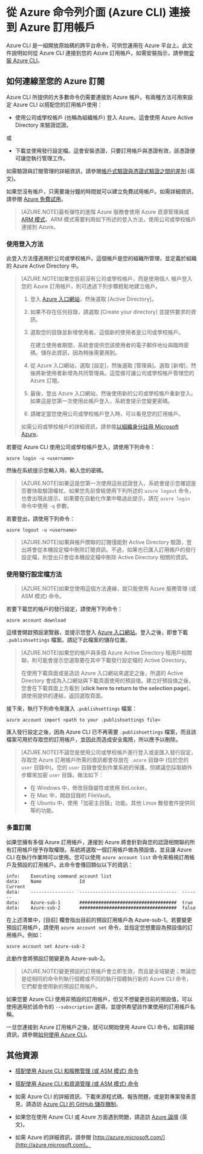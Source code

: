 <properties
	pageTitle="從 Azure 命令列介面 (Azure CLI) 登入 | Microsoft Azure"
	description="從 Azure 命令列介面 (Azure CLI) 連接到 Azure 訂用帳戶"
	editor="tysonn"
	manager="timlt"
	documentationCenter=""
	authors="dlepow"
	services=""/>

<tags
	ms.service="multiple"
	ms.workload="multiple"
	ms.tgt_pltfrm="command-line-interface"
	ms.devlang="na"
	ms.topic="article"
	ms.date="06/09/2015"
	ms.author="danlep"/>

# 從 Azure 命令列介面 (Azure CLI) 連接到 Azure 訂用帳戶

Azure CLI 是一組開放原始碼的跨平台命令，可供您運用在 Azure 平台上。此文件說明如何從 Azure CLI 連接到您的 Azure 訂用帳戶。如需安裝指示，請參閱[安裝 Azure CLI](xplat-cli-install.md)。

<a id="configure"></a>
## 如何連線至您的 Azure 訂閱

Azure CLI 所提供的大多數命令仍需要連接到 Azure 帳戶。有兩種方法可用來設定 Azure CLI 以搭配您的訂用帳戶使用：

* 使用公司或學校帳戶 (也稱為組織帳戶) 登入 Azure。這會使用 Azure Active Directory 來驗證認證。

或

* 下載並使用發行設定檔。這會安裝憑證，只要訂用帳戶與憑證有效，該憑證便可讓您執行管理工作。

如需驗證與訂閱管理的詳細資訊，請參閱[帳戶式驗證與憑證式驗證之間的差別][authandsub] (英文)。

如果您沒有帳戶，只需要幾分鐘的時間就可以建立免費試用帳戶。如需詳細資訊，請參閱 [Azure 免費試用][free-trial]。

> [AZURE.NOTE]最有彈性的進階 Azure 服務會使用 Azure 資源管理員或 [ARM 模式](xplat-cli-azure-resource-manager.md)。ARM 模式需要利用如下所述的登入方法，使用公司或學校帳戶連接到 Azure。

### 使用登入方法

此登入方法僅適用於公司或學校帳戶。這個帳戶是您的組織所管理，並定義於組織的 Azure Active Directory 中。

> [AZURE.NOTE]如果您目前沒有公司或學校帳戶，而是使用個人 帳戶登入您的 Azure 訂用帳戶，則可透過下列步驟輕鬆地建立帳戶。
>
> 1. 登入 [Azure 入口網站][portal]，然後選取 [Active Directory]。
>
> 2. 如果不存在任何目錄，請選取 [Create your directory] 並提供要求的資訊。
>
> 3. 選取您的目錄並新增使用者。這個新的使用者是公司或學校帳戶。
>
>     在建立使用者期間，系統會提供您該使用者的電子郵件地址與臨時密碼。儲存此資訊，因為稍後需要用到。
>
> 4. 從 Azure 入口網站，選取 [設定]，然後選取 [管理員]。選取 [新增]，然後將新使用者新增為共同管理員。這麼做可讓公司或學校帳戶管理您的 Azure 訂閱。
>
> 5. 最後，登出 Azure 入口網站，然後使用新的公司或學校帳戶重新登入。如果這是您第一次使用此帳戶登入，系統會提示您變更密碼。
>
> 6. 請確定當您使用公司或學校帳戶登入時，可以看見您的訂用帳戶。
>
>如需公司或學校帳戶的詳細資訊，請參閱[以組織身分註冊 Microsoft Azure][signuporg]。

若要從 Azure CLI 使用公司或學校帳戶登入，請使用下列命令：

	azure login -u <username>

然後在系統提示您輸入時，輸入您的密碼。

> [AZURE.NOTE]如果這是您第一次使用這些認證登入，系統會提示您確認是否要快取驗證權杖。如果您先前曾經使用下列所述的 `azure logout` 命令，也會出現此提示。如果要在自動化作業中略過此提示，請在 `azure login` 命令中使用 `-q` 參數。

若要登出，請使用下列命令：

	azure logout -u <username>

> [AZURE.NOTE]如果與帳戶關聯的訂閱僅能對 Active Directory 驗證，登出將會從本機設定檔中刪除訂閱資訊。不過，如果也已匯入訂用帳戶的發行設定檔，則登出只會從本機設定檔中刪除 Active Directory 相關的資訊。

### 使用發行設定檔方法

> [AZURE.NOTE]如果您使用這個方法連線，就只能使用 Azure 服務管理 (或 ASM 模式) 命令。

若要下載您的帳戶的發行設定，請使用下列命令：

	azure account download

這樣會開啟預設瀏覽器，並提示您登入 [Azure 入口網站][portal]。登入之後，即會下載 `.publishsettings` 檔案。請記下此檔案的儲存位置。

> [AZURE.NOTE]如果您的帳戶與多個 Azure Active Directory 租用戶相關聯，則可能會提示您選取要在其中下載發行設定檔的 Active Directory。
>
> 在使用下載頁面或是造訪 Azure 入口網站來選定之後，所選的 Active Directory 會成為入口網站與下載頁面使用的預設值。建立好預設值之後，您會在下載頁面上方看到 [__click here to return to the selection page__]。請使用提供的連結，返回選取頁面。

接下來，執行下列命令來匯入 `.publishsettings` 檔案：

	azure account import <path to your .publishsettings file>

匯入發行設定之後，因為 Azure CLI 已不再需要 `.publishsettings` 檔案，而且該檔案可用於存取您的訂用帳戶，並因此而造成安全風險，所以應予以刪除。

> [AZURE.NOTE]不論您是使用公司或學校帳戶進行登入或是匯入發行設定，存取您 Azure 訂用帳戶所需的資訊都會存放在 `.azure` 目錄中 (位於您的 `user` 目錄中)。您的 `user` 目錄會受到作業系統的保護，但建議您採取額外步驟來加密 `user` 目錄。做法如下：
>
> * 在 Windows 中，修改目錄屬性或使用 BitLocker。
> * 在 Mac 中，開啟目錄的 FileVault。
> * 在 Ubuntu 中，使用「加密主目錄」功能。其他 Linux 散發套件提供同等的功能。

### 多重訂閱

如果您擁有多個 Azure 訂用帳戶，連接到 Azure 將會針對與您的認證相關聯的所有訂用帳戶授予存取權限。系統將選取一個訂用帳戶做為預設值，並且讓 Azure CLI 在執行作業時可以使用。您可以使用 `azure account list` 命令來檢視訂用帳戶及預設的訂用帳戶。此命令會傳回類似以下的資訊：

	info:    Executing command account list
	data:    Name              Id                                    Current
	data:    ----------------  ------------------------------------  -------
	data:    Azure-sub-1       ####################################  true
	data:    Azure-sub-2       ####################################  false

在上述清單中，[目前] 欄會指出目前的預設訂用帳戶為 Azure-sub-1。若要變更預設訂用帳戶，請使用 `azure account set` 命令，並指定您想要設為預設值的訂用帳戶。例如：

	azure account set Azure-sub-2

此動作會將預設訂閱變更為 Azure-sub-2。

> [AZURE.NOTE]變更預設的訂用帳戶會立即生效，而且是全域變更；無論您是從相同的命令列執行個體或不同的執行個體執行新的 Azure CLI 命令，它們都會使用新的預設訂用帳戶。

如果您要 Azure CLI 使用非預設的訂用帳戶，但又不想變更目前的預設值，可以使用適用於該命令的 `--subscription` 選項，並提供希望該作業使用的訂用帳戶名稱。

一旦您連接到 Azure 訂用帳戶之後，就可以開始使用 Azure CLI 命令。如需詳細資訊，請參閱[如何使用 Azure CLI](xplat-cli.md)。

<a id="additional-resources"></a>
## 其他資源

* [搭配使用 Azure CLI 和服務管理 (或 ASM 模式) 命令][cliasm]

* [搭配使用 Azure CLI 和資源管理 (或 ASM 模式) 命令][cliarm]

* 如需 Azure CLI 的詳細資訊、下載來源程式碼、報告問題，或是對專案發表意見，請造訪 [Azure CLI 的 GitHub 儲存機制](https://github.com/azure/azure-xplat-cli)。

* 如果您在使用 Azure CLI 或 Azure 方面遇到問題，請造訪 [Azure 論壇](http://social.msdn.microsoft.com/Forums/windowsazure/home) (英文)。

* 如需 Azure 的詳細資訊，請參閱 [http://azure.microsoft.com/](http://azure.microsoft.com)。





[authandsub]: http://msdn.microsoft.com/library/windowsazure/hh531793.aspx#BKMK_AccountVCert
[free-trial]: http://azure.microsoft.com/pricing/free-trial/
[portal]: https://manage.windowsazure.com
[signuporg]: http://azure.microsoft.com/documentation/articles/sign-up-organization/
[cliasm]: virtual-machines-command-line-tools.md
[cliarm]: xplat-cli-azure-resource-manager.md

<!---HONumber=58-->